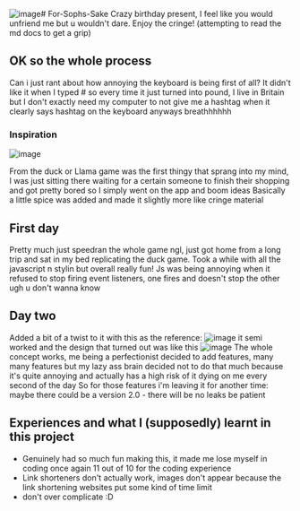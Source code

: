 ![image](https://github.com/ACpanda1408/For-Sophs-Sake/assets/103527608/035aa3b7-61e9-4e9c-ad00-890483c7a00f)# For-Sophs-Sake
Crazy birthday present, I feel like you would unfriend me but u wouldn't dare. Enjoy the cringe!
(attempting to read the md docs to get a grip)
## OK so the whole process
Can i just rant about how annoying the keyboard is being first of all? It didn't like it when I typed # so every time it just turned into pound, I live in Britain but I don't exactly need my computer to not give me a hashtag when it clearly says hashtag on the keyboard
anyways breathhhhhh 
### Inspiration
![image](https://github.com/ACpanda1408/For-Sophs-Sake/assets/103527608/bb8c87eb-8c82-4325-9a2f-c7f46f08b49d)

From the duck or Llama game was the first thingy that sprang into my mind, I was just sitting there waiting for a certain someone to finish their shopping and got pretty bored so I simply went on the app and boom ideas
Basically a little spice was added and made it slightly more like cringe material

## First day 
Pretty much just speedran the whole game ngl, just got home from a long trip and sat in my bed replicating the duck game. Took a while with all the javascript n stylin but overall really fun!
Js was being annoying when it refused to stop firing event listeners, one fires and doesn't stop the other ugh u don't wanna know

## Day two 
Added a bit of a twist to it with this as the reference:
![image](https://github.com/ACpanda1408/For-Sophs-Sake/assets/103527608/b9b197fc-cab6-49c8-9d1f-40bae37ac69a)
it semi worked and the design that turned out was like this
![image](https://github.com/ACpanda1408/For-Sophs-Sake/assets/103527608/d9883589-6395-44ef-af34-fa6b12c4df35)
The whole concept works, me being a perfectionist decided to add features, many many features but my lazy ass brain decided not to do that much because it's quite annoying and actually has a high risk of it dying on me every second of the day
So for those features i'm leaving it for another time: maybe there could be a version 2.0 - there will be no leaks be patient

## Experiences and what I (supposedly) learnt in this project
- Genuinely had so much fun making this, it made me lose myself in coding once again 11 out of 10 for the coding experience
- Link shorteners don't actually work, images don't appear because the link shortening websites put some kind of time limit
- don't over complicate :D
